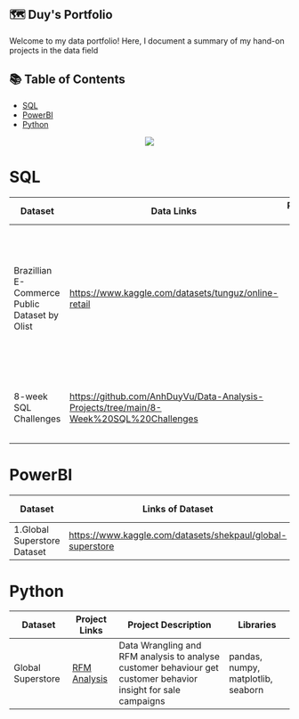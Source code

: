 ## 🗺 **Duy's Portfolio**
Welcome to my data portfolio! Here, I document a summary of my hand-on projects in the data field

## 📚 **Table of Contents**
- [SQL](#SQL)
- [PowerBI](#PowerBI)
- [Python](#Python)
<p align="center"> 
<img src="https://www.clicdata.com/wp-content/uploads/2021/06/transfrom-data-actionable-insights.jpg"
</p>
        
# SQL

Dataset | Data Links | Project Links | Project Descriptions
--- | ---| ---| ---|
Brazillian E-Commerce Public Dataset by Olist | https://www.kaggle.com/datasets/tunguz/online-retail | | Phân tích hành vi mua hàng của khách hàng để tìm ra insight giúp công ty lựa chọn chính sách bán hàng phù hợp thông qua google bigquerry
8-week SQL Challenges | https://github.com/AnhDuyVu/Data-Analysis-Projects/tree/main/8-Week%20SQL%20Challenges | | Luyện tập ad-hoc tasks thông qua 8-week SQL challenges

# PowerBI

Dataset | Links of Dataset | Project Details
---| ---| ---| 
1.Global Superstore Dataset | https://www.kaggle.com/datasets/shekpaul/global-superstore | Sale Analysis Dashboard

# Python
Dataset | Project Links | Project Description | Libraries
------- | ------------- | ------------------- | --------- |
Global Superstore | [RFM Analysis](https://github.com/AnhDuyVu/Data-Analysis-Projects/blob/4fcd675d3c2719a258b970ad9b1236e8f4745429/RFM%20Analysis%20in%20Python/RFM_analysis_project_global_superstore_by_Python.ipynb)| Data Wrangling and RFM analysis to analyse customer behaviour get customer behavior insight for sale campaigns | pandas, numpy, matplotlib, seaborn
